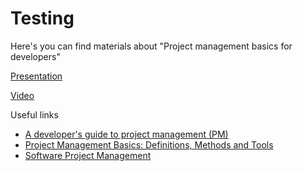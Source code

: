 # Testing

Here's you can find materials about "Project management basics for developers"

[Presentation](https://docs.google.com/presentation/d/1dlGrU9Iu5jc7GDE4mf6TlYXfYIex7dSUnZN0aI5NNak/edit?usp=sharing)

[Video](https://drive.google.com/file/d/14Iqln40nebXg10vROvEWVS2onsUOSo9U/view?usp=sharing)

Useful links

- [A developer's guide to project management (PM)](https://dev.to/tqbit/a-developers-guide-to-project-management-pm-part-12-3aaj)
- [Project Management Basics: Definitions, Methods and Tools](https://www.projectmanager.com/blog/project-management-101-quick-reference-guide)
- [Software Project Management](https://www.smartsheet.com/content/software-project-management)
